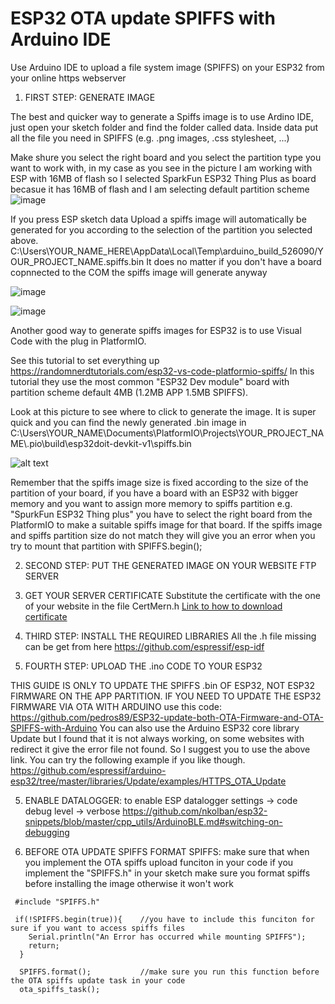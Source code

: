 # ESP32 OTA update SPIFFS with Arduino IDE
Use Arduino IDE to upload a file system image (SPIFFS) on your ESP32 from your online https webserver

1) FIRST STEP: GENERATE IMAGE

The best and quicker way to generate a Spiffs image is to use Ardino IDE, just open your sketch folder and find the folder called data.  Inside data put all the file you need in SPIFFS (e.g. .png images, .css stylesheet, ...)

Make shure you select the right board and you select the partition type you want to work with, in my case as you see in the picture I am working with ESP with 16MB of flash so I selected SparkFun ESP32 Thing Plus as board becasue it has 16MB of flash and I am selecting default partition scheme
![image](https://user-images.githubusercontent.com/30262131/172793718-19beb1cc-f8c9-42ed-8084-74751ff0299f.png)

If you press ESP sketch data Upload a spiffs image will automatically be generated for you according to the selection of the partition you selected above.
C:\Users\YOUR_NAME_HERE\AppData\Local\Temp\arduino_build_526090/YOUR_PROJECT_NAME.spiffs.bin
It does no matter if you don't have a board copnnected to the COM the spiffs image will generate anyway

![image](https://user-images.githubusercontent.com/30262131/172792737-cf27a1d5-5917-4f6c-b5ad-76b4a9403a99.png)

![image](https://user-images.githubusercontent.com/30262131/172794434-e064488a-afc3-44fd-b73f-5d580024031e.png)


Another good way to generate spiffs images for ESP32 is to use Visual Code with the plug in PlatformIO.

See this tutorial to set everything up
https://randomnerdtutorials.com/esp32-vs-code-platformio-spiffs/
In this tutorial they use the most common "ESP32 Dev module" board with partition scheme default 4MB (1.2MB APP  1.5MB SPIFFS).

Look at this picture to see where to click to generate the image.
It is super quick and you can find the newly generated .bin image in
C:\Users\YOUR_NAME\Documents\PlatformIO\Projects\YOUR_PROJECT_NAME\\.pio\build\esp32doit-devkit-v1\spiffs.bin

![alt text](https://community.mongoose-os.com/uploads/default/original/1X/80a8ea4e793d19d2eec82779fb60aa747a097220.png)

Remember that the spiffs image size is fixed according to the size of the partition of your board, if you have a board with an ESP32 with bigger memory and you want to assign more memory to spiffs partition e.g. "SpurkFun ESP32 Thing plus" you have to select the right board from the PlatformIO to make a suitable spiffs image for that board. If the spiffs image and spiffs partition size do not match they will give you an error when you try to mount that partition with SPIFFS.begin();

2) SECOND STEP: PUT THE GENERATED IMAGE ON YOUR WEBSITE FTP SERVER
3) GET YOUR SERVER CERTIFICATE 
Substitute the certificate with the one of your website in the file CertMern.h
[Link to how to download certificate](https://www.esri.com/arcgis-blog/products/bus-analyst/field-mobility/learn-how-to-download-a-ssl-certificate-for-a-secured-portal/)

6) THIRD STEP: INSTALL THE REQUIRED LIBRARIES
All the .h file missing can be get from here 
https://github.com/espressif/esp-idf

4) FOURTH STEP: UPLOAD THE .ino CODE TO YOUR ESP32

THIS GUIDE IS ONLY TO UPDATE THE SPIFFS .bin OF ESP32, NOT ESP32 FIRMWARE ON THE APP PARTITION. IF YOU NEED TO UPDATE THE ESP32 FIRMWARE VIA OTA WITH ARDUINO use this code:
https://github.com/pedros89/ESP32-update-both-OTA-Firmware-and-OTA-SPIFFS-with-Arduino
You can also use the Arduino ESP32 core library Update but I found that it is not always working, on some websites with redirect it give the error file not found. So I suggest you to use the above link. You can try the following example if you like though.
https://github.com/espressif/arduino-esp32/tree/master/libraries/Update/examples/HTTPS_OTA_Update

5) ENABLE DATALOGGER: to enable ESP datalogger settings → code debug level → verbose
 https://github.com/nkolban/esp32-snippets/blob/master/cpp_utils/ArduinoBLE.md#switching-on-debugging

6) BEFORE OTA UPDATE SPIFFS FORMAT SPIFFS: make sure that when you implement the OTA spiffs upload funciton in your code if you implement the "SPIFFS.h" in your sketch make sure you format spiffs before installing the image otherwise it won't work

```
 #include "SPIFFS.h"

 if(!SPIFFS.begin(true)){    //you have to include this funciton for sure if you want to access spiffs files
    Serial.println("An Error has occurred while mounting SPIFFS");
    return;
  }   

  SPIFFS.format();           //make sure you run this function before the OTA spiffs update task in your code
  ota_spiffs_task();
```

    
